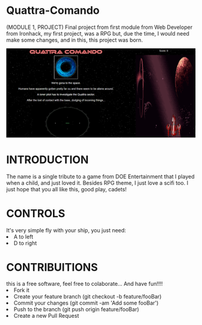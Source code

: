 # Quattra-Comando
(MODULE 1, PROJECT)
Final project from first module from Web Developer from Ironhack, my first project, was a RPG but, due the time, I would need make some changes, and in this, this project was born.

![Preview](Preview.PNG )

<H1>INTRODUCTION</H1>
The name is a single tribute to a game from DOE Entertainment that I played when a child, and just loved it.
Besides RPG theme, I just love a scifi too.
I just hope that you all like this, good play, cadets!

<H1> CONTROLS </H1>
It's very simple fly with your ship, you just need:
<li>A to left</li>
<li>D to right</li>

<H1> CONTRIBUITIONS</H1>
this is a free software, feel free to colaborate...
And have fun!!!!

<li> Fork it </li>
<li> Create your feature branch (git checkout -b feature/fooBar) </li>
<li> Commit your changes (git commit -am 'Add some fooBar') </li>
<li> Push to the branch (git push origin feature/fooBar) </li>
<li> Create a new Pull Request </li>


